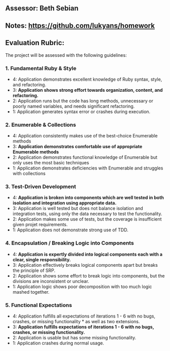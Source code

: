 ## Assessor: Beth Sebian

## Notes: https://github.com/lukyans/homework

## Evaluation Rubric:

The project will be assessed with the following guidelines:

### 1. Fundamental Ruby & Style

*   4:  Application demonstrates excellent knowledge of Ruby syntax, style, and refactoring.
*   3:  **Application shows strong effort towards organization, content, and refactoring.**
*   2:  Application runs but the code has long methods, unnecessary or poorly named variables, and needs significant refactoring.
*   1:  Application generates syntax error or crashes during execution.

### 2. Enumerable & Collections

*   4: Application consistently makes use of the best-choice Enumerable methods
*   3: **Application demonstrates comfortable use of appropriate Enumerable methods**
*   2: Application demonstrates functional knowledge of Enumerable but only uses the most basic techniques
*   1: Application demonstrates deficiencies with Enumerable and struggles with collections

### 3. Test-Driven Development

*   4: **Application is broken into components which are well tested in both isolation and integration using appropriate data.**
*   3: Application is well tested but does not balance isolation and integration tests, using only the data necessary to test the functionality.
*   2: Application makes some use of tests, but the coverage is insufficient given projet requirements.
*   1: Application does not demonstrate strong use of TDD.

### 4. Encapsulation / Breaking Logic into Components

*   4: **Application is expertly divided into logical components each with a clear, single responsibility.**
*   3: Application effectively breaks logical components apart but breaks the principle of SRP.
*   2: Application shows some effort to break logic into components, but the divisions are inconsistent or unclear.
*   1: Application logic shows poor decomposition with too much logic mashed together.

### 5. Functional Expectations

*   4: Application fulfills all expectations of iterations 1 - 6 with no bugs, crashes, or missing functionality *  as well as two extensions.
*   3: **Application fulfills expectations of iterations 1 - 6 with no bugs, crashes, or missing functionality.**
*   2: Application is usable but has some missing functionality.
*   1: Application crashes during normal usage.
